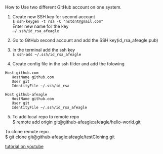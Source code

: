 How to Use two different GitHub account on one system.

1. Create new SSH key for second account  
`$ ssh-keygen -t rsa -C "nstdnt@gmail.com"`  
Enter new name for the key  
`~/.ssh/id_rsa_afeagle`	
2. Go to GitHub second account and add the SSH key(id_rsa_afeagle.pub)

3. In the terminal add the ssh key  
`$ ssh-add ~/.ssh/id_rsa_afeagle`
	
4. Create config file in the ssh filder and add the folowing  
```
Host github.com  
   HostName github.com  
   User git  
   IdentityFile ~/.ssh/id_rsa  
   
Host github-afeagle  
   HostName github.com  
   User git  
   IdentityFile ~/.ssh/id_rsa_afeagle
   ```
   		
5. To add local repo to remote repo  
	$ remote add origin git@github-afeagle:afeagle/hello-world.git  
	
To clone remote repo  
	$ git clone git@github-afeagle:afeagle/testCloning.git  
	
	
[tutorial on youtube](https://www.youtube.com/watch?v=fnSRBRiQIU8)
